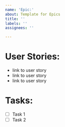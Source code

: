 ```yaml
---
name: 'Epic:'
about: Template for Epics
title: ''
labels: ''
assignees: ''

---
```


# User Stories:
- link to user story
- link to user story
- link to user story

# Tasks:
- [ ] Task 1
- [ ] Task 2
